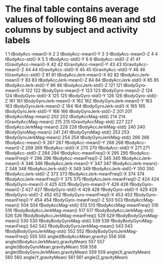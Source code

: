 
# The final table contains average values of following 86 mean and std columns by subject and activity labels

1     1                    tBodyAcc-mean()-X
2     2                    tBodyAcc-mean()-Y
3     3                    tBodyAcc-mean()-Z
4     4                     tBodyAcc-std()-X
5     5                     tBodyAcc-std()-Y
6     6                     tBodyAcc-std()-Z
41   41                 tGravityAcc-mean()-X
42   42                 tGravityAcc-mean()-Y
43   43                 tGravityAcc-mean()-Z
44   44                  tGravityAcc-std()-X
45   45                  tGravityAcc-std()-Y
46   46                  tGravityAcc-std()-Z
81   81                tBodyAccJerk-mean()-X
82   82                tBodyAccJerk-mean()-Y
83   83                tBodyAccJerk-mean()-Z
84   84                 tBodyAccJerk-std()-X
85   85                 tBodyAccJerk-std()-Y
86   86                 tBodyAccJerk-std()-Z
121 121                   tBodyGyro-mean()-X
122 122                   tBodyGyro-mean()-Y
123 123                   tBodyGyro-mean()-Z
124 124                    tBodyGyro-std()-X
125 125                    tBodyGyro-std()-Y
126 126                    tBodyGyro-std()-Z
161 161               tBodyGyroJerk-mean()-X
162 162               tBodyGyroJerk-mean()-Y
163 163               tBodyGyroJerk-mean()-Z
164 164                tBodyGyroJerk-std()-X
165 165                tBodyGyroJerk-std()-Y
166 166                tBodyGyroJerk-std()-Z
201 201                   tBodyAccMag-mean()
202 202                    tBodyAccMag-std()
214 214                tGravityAccMag-mean()
215 215                 tGravityAccMag-std()
227 227               tBodyAccJerkMag-mean()
228 228                tBodyAccJerkMag-std()
240 240                  tBodyGyroMag-mean()
241 241                   tBodyGyroMag-std()
253 253              tBodyGyroJerkMag-mean()
254 254               tBodyGyroJerkMag-std()
266 266                    fBodyAcc-mean()-X
267 267                    fBodyAcc-mean()-Y
268 268                    fBodyAcc-mean()-Z
269 269                     fBodyAcc-std()-X
270 270                     fBodyAcc-std()-Y
271 271                     fBodyAcc-std()-Z
294 294                fBodyAcc-meanFreq()-X
295 295                fBodyAcc-meanFreq()-Y
296 296                fBodyAcc-meanFreq()-Z
345 345                fBodyAccJerk-mean()-X
346 346                fBodyAccJerk-mean()-Y
347 347                fBodyAccJerk-mean()-Z
348 348                 fBodyAccJerk-std()-X
349 349                 fBodyAccJerk-std()-Y
350 350                 fBodyAccJerk-std()-Z
373 373            fBodyAccJerk-meanFreq()-X
374 374            fBodyAccJerk-meanFreq()-Y
375 375            fBodyAccJerk-meanFreq()-Z
424 424                   fBodyGyro-mean()-X
425 425                   fBodyGyro-mean()-Y
426 426                   fBodyGyro-mean()-Z
427 427                    fBodyGyro-std()-X
428 428                    fBodyGyro-std()-Y
429 429                    fBodyGyro-std()-Z
452 452               fBodyGyro-meanFreq()-X
453 453               fBodyGyro-meanFreq()-Y
454 454               fBodyGyro-meanFreq()-Z
503 503                   fBodyAccMag-mean()
504 504                    fBodyAccMag-std()
513 513               fBodyAccMag-meanFreq()
516 516           fBodyBodyAccJerkMag-mean()
517 517            fBodyBodyAccJerkMag-std()
526 526       fBodyBodyAccJerkMag-meanFreq()
529 529              fBodyBodyGyroMag-mean()
530 530               fBodyBodyGyroMag-std()
539 539          fBodyBodyGyroMag-meanFreq()
542 542          fBodyBodyGyroJerkMag-mean()
543 543           fBodyBodyGyroJerkMag-std()
552 552      fBodyBodyGyroJerkMag-meanFreq()
555 555          angle(tBodyAccMean,gravity)
556 556 angle(tBodyAccJerkMean),gravityMean)
557 557     angle(tBodyGyroMean,gravityMean)
558 558 angle(tBodyGyroJerkMean,gravityMean)
559 559                 angle(X,gravityMean)
560 560                 angle(Y,gravityMean)
561 561                 angle(Z,gravityMean)
